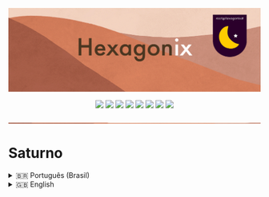 <p align="center">
<img src="https://github.com/hexagonix/Doc/blob/main/Img/banner.png">
</p>

<div align="center">

![](https://img.shields.io/github/license/hexagonix/Saturno.svg)
![](https://img.shields.io/github/stars/hexagonix/Saturno.svg)
![](https://img.shields.io/github/issues/hexagonix/Saturno.svg)
![](https://img.shields.io/github/issues-closed/hexagonix/Saturno.svg)
![](https://img.shields.io/github/issues-pr/hexagonix/Saturno.svg)
![](https://img.shields.io/github/issues-pr-closed/hexagonix/Saturno.svg)
![](https://img.shields.io/github/downloads/hexagonix/Saturno/total.svg)
![](https://img.shields.io/github/release/hexagonix/Saturno.svg)

</div>

<img src="https://github.com/hexagonix/Doc/blob/main/Img/hr.png" width="100%" height="2px" />

# Saturno

<details title="Português (Brasil)" align='left'>
<br>
<summary align='left'>🇧🇷 Português (Brasil)</summary>

<div align="justify">

# Inicialização do Hexagon

Este repositório contém o gerenciador de inicialização MBR do Hexagonix e o Hexagon Boot, responsável por carregar, configurar e executar o Hexagon, bem como oferecer outros recursos.

## Saturno

O primeiro componente do Hexagonix é o Saturno. Ele é responsável por receber o controle do processo de inicialização realizado pelo BIOS/UEFI e procurar no volume o segundo estágio de inicialização. Para isso, ele implementa um driver para leitura de um sistema de arquivos FAT16. O segundo estágio de inicialização (HBoot) pode implementar drivers para outros sistemas de arquivos e é responsável por encontrar o Hexagon, carregar módulos HBoot ou carregar um sistema do tipo DOS compatível (versão BETA).

### Sistemas de arquivos suportados

* FAT16B

</div>

</details>

<details title="English" align='left'>
<br>
<summary align='left'>🇬🇧 English</summary>

<div align="justify">

# Hexagon initialization

This repository contains the Hexagonix MBR boot manager and Hexagon Boot, which is responsible for loading, configuring, and running Hexagon, as well as offering other features.

## Saturno

The first component of Hexagonix is Saturno. It is responsible for taking control of the boot process performed by the BIOS/UEFI and looking in the volume for the second boot stage. For that, it implements a driver for reading a FAT16 file system. The second boot stage (HBoot) can implement drivers for other file systems and is responsible for finding Hexagon, loading HBoot modules or loading a compatible DOS-type system (BETA version).

### Supported file systems

* FAT16B

</div>

</details>

<!--

Versão deste arquivo: 2.0

-->
